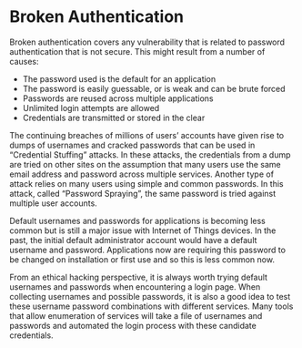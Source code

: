 # Broken Authentication

Broken authentication covers any vulnerability that is related to password authentication that is not secure. This might result from a number of causes:

* The password used is the default for an application
* The password is easily guessable, or is weak and can be brute forced
* Passwords are reused across multiple applications
* Unlimited login attempts are allowed
* Credentials are transmitted or stored in the clear

The continuing breaches of millions of users’ accounts have given rise to dumps of usernames and cracked passwords that can be used in “Credential Stuffing” attacks. In these attacks, the credentials from a dump are tried on other sites on the assumption that many users use the same email address and password across multiple services. Another type of attack relies on many users using simple and common passwords. In this attack, called “Password Spraying”, the same password is tried against multiple user accounts.

Default usernames and passwords for applications is becoming less common but is still a major issue with Internet of Things devices. In the past, the initial default administrator account would have a default username and password. Applications now are requiring this password to be changed on installation or first use and so this is less common now.

From an ethical hacking perspective, it is always worth trying default usernames and passwords when encountering a login page. When collecting usernames and possible passwords, it is also a good idea to test these username password combinations with different services. Many tools that allow enumeration of services will take a file of usernames and passwords and automated the login process with these candidate credentials.

##  


